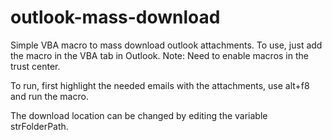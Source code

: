# outlook-mass-download
Simple VBA macro to mass download outlook attachments.
To use, just add the macro in the VBA tab in Outlook.
Note: Need to enable macros in the trust center.

To run, first highlight the needed emails with the attachments, use alt+f8 and run the macro.

The download location can be changed by editing the variable strFolderPath.
